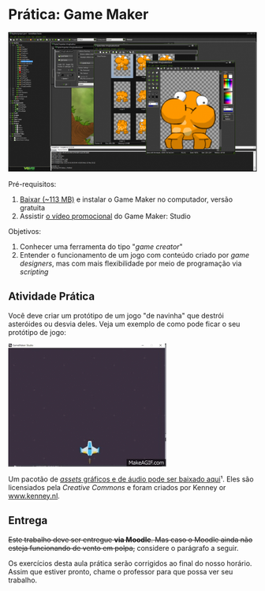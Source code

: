 # Prática: Game Maker

![](images/gamemaker-studio.png)

Pré-requisitos:
  1. [Baixar (~113 MB)][dl] e instalar o Game Maker no computador, versão gratuita
  1. Assistir [o vídeo promocional][promo] do Game Maker: Studio

Objetivos:
  1. Conhecer uma ferramenta do tipo "_game creator_"
  1. Entender o funcionamento de um jogo com conteúdo criado por
    _game designers_, mas com mais flexibilidade por meio de programação via
    _scripting_


[dl]: http://yoyogames.com/download/studio/free
[promo]: https://www.youtube.com/watch?v=If38I4F7Zs0

## Atividade Prática

Você deve criar um protótipo de um jogo "de navinha" que destrói asteróides
ou desvia deles. Veja um exemplo de como pode ficar o seu protótipo de jogo:

![](images/far-space.gif)

Um pacotão de [_assets_ gráficos e de áudio pode ser baixado
aqui][assets]¹. Eles são licensiados pela _Creative Commons_ e foram criados
por Kenney or www.kenney.nl.

[assets]: http://raw.githubusercontent.com/fegemo/cefet-games/master/assignments/gamemaker/attachments/space_shooter_redux.zip


## Entrega

~~Este trabalho deve ser entregue **via Moodle**. Mas caso o Moodle ainda não esteja funcionando de vento em polpa,~~ considere o parágrafo a seguir.

Os exercícios desta aula prática serão corrigidos ao final do nosso horário. Assim que estiver pronto, chame o professor para que possa ver seu trabalho.
